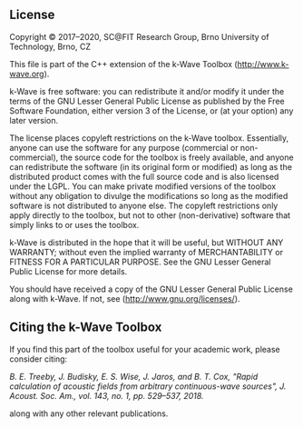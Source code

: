## License

Copyright © 2017–2020, SC@FIT Research Group, Brno University of Technology, Brno, CZ

This file is part of the C++ extension of the k-Wave Toolbox (http://www.k-wave.org).

k-Wave is free software: you can redistribute it and/or modify it under the terms of the GNU Lesser General Public License as published by the Free Software Foundation, either version 3 of the License, or (at your option) any later version.

The license places copyleft restrictions on the k-Wave toolbox. Essentially, anyone can use the software for any purpose (commercial or non-commercial), the source code for the toolbox is freely available, and anyone can redistribute the software (in its original form or modified) as long as the distributed product comes with the full source code and is also licensed under the LGPL. You can make private modified versions of the toolbox without any obligation to divulge the modifications so long as the modified software is not distributed to anyone else. The copyleft restrictions only apply directly to the toolbox, but not to other (non-derivative) software that simply links to or uses the toolbox.

k-Wave is distributed in the hope that it will be useful, but WITHOUT ANY WARRANTY; without even the implied warranty of MERCHANTABILITY or FITNESS FOR A PARTICULAR PURPOSE. See the GNU Lesser General Public License for more details.

You should have received a copy of the GNU Lesser General Public License along with k-Wave. If not, see (http://www.gnu.org/licenses/).


## Citing the k-Wave Toolbox

If you find this part of the toolbox useful for your academic work, please consider citing:

_B. E. Treeby, J. Budisky, E. S. Wise, J. Jaros, and B. T. Cox, "Rapid calculation of acoustic fields from arbitrary continuous-wave sources", J. Acoust. Soc. Am., vol. 143, no. 1, pp.
529–537, 2018._

along with any other relevant publications.
